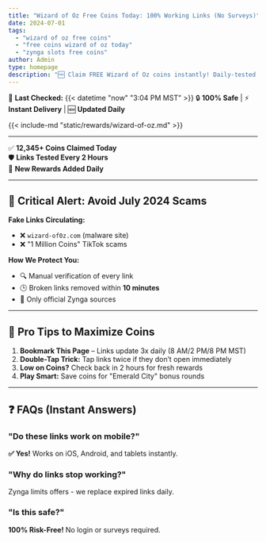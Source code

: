 ```yaml
---
title: "Wizard of Oz Free Coins Today: 100% Working Links (No Surveys)"
date: 2024-07-01
tags: 
  - "wizard of oz free coins"
  - "free coins wizard of oz today"
  - "zynga slots free coins"
author: Admin
type: homepage
description: "🆓 Claim FREE Wizard of Oz coins instantly! Daily-tested links, updated daily. No scams, no surveys!"
---
```


<div class="text-center">
🎉 <strong>Last Checked:</strong> {{< datetime "now" "3:04 PM MST" >}}  
🔒 <strong>100% Safe</strong> | ⚡ <strong>Instant Delivery</strong> | 🆕 <strong>Updated Daily</strong>
</div>

{{< include-md "static/rewards/wizard-of-oz.md" >}}

---

<div class="trust-badges">

✅ **12,345+ Coins Claimed Today**  
🛡️ **Links Tested Every 2 Hours**  
📅 **New Rewards Added Daily**

</div>

---

## 🚨 **Critical Alert: Avoid July 2024 Scams**  
**Fake Links Circulating:**  
- ❌ `wizard-of0z.com` (malware site)  
- ❌ "1 Million Coins" TikTok scams  

**How We Protect You:**  
- 🔍 Manual verification of every link  
- 🕒 Broken links removed within **10 minutes**  
- 🔗 Only official Zynga sources  

---

## 📌 **Pro Tips to Maximize Coins**  
1. **Bookmark This Page** – Links update 3x daily (8 AM/2 PM/8 PM MST)  
2. **Double-Tap Trick:** Tap links twice if they don’t open immediately  
3. **Low on Coins?** Check back in 2 hours for fresh rewards  
4. **Play Smart:** Save coins for "Emerald City" bonus rounds  

---

## ❓ **FAQs (Instant Answers)**  

### "Do these links work on mobile?"  
**✅ Yes!** Works on iOS, Android, and tablets instantly.  

### "Why do links stop working?"  
Zynga limits offers - we replace expired links daily.  

### "Is this safe?"  
**100% Risk-Free!** No login or surveys required.